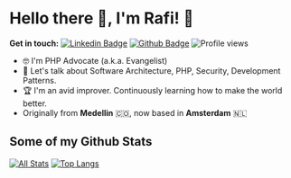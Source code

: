 # Hello there 👋, I'm Rafi! 🦦

**Get in touch:**
[![Linkedin Badge](https://img.shields.io/badge/-ponickkhan-0072b1?style=flat&logo=Linkedin&logoColor=white&link=https://www.linkedin.com/in/ponickkhan/)](https://www.linkedin.com/in/andresponickkhan12/) [![Github Badge](https://img.shields.io/badge/-ponickkhan-grey?style=flat&logo=github&logoColor=white&link=https://github.com/ponickkhan/)](https://www.github.com/ponickkhan/) ![Profile views](https://gpvc.arturio.dev/ponickkhan)

<!-- ![universe-frame](https://i.giphy.com/media/J39gurpvL7SHpnTTJB/giphy.webp "Universe Big Bang") -->

<!--
**ponickkhan/ponickkhan** is a ✨ _special_ ✨ repository because its `README.md` (this file) appears on your GitHub profile.

Here are some ideas to get you started:

- 🔭 I’m currently working on ...
- 🌱 I’m currently learning ...
- 👯 I’m looking to collaborate on ...
- 🤔 I’m looking for help with ...
- 💬 Ask me about ...
- 📫 How to reach me: ...
- 😄 Pronouns: ...
- ⚡ Fun fact: ...
-->

<!-- - 📫 Let's get social: <a href="https://www.linkedin.com/in/ponickkhan/"> <img src="https://img.shields.io/badge/-LinkedIn-%233781da" alt="LinkedIn"/></a>   -->

- 🤓 I'm PHP Advocate (a.k.a. Evangelist)
- 💬 Let's talk about Software Architecture, PHP, Security, Development Patterns.
- 🏆 I'm an avid improver. Continuously learning how to make the world better.
- Originally from **Medellin** 🇨🇴, now based in **Amsterdam** 🇳🇱

## Some of my Github Stats
[![All Stats](https://github-readme-stats-axpwmfcg3.vercel.app/api?username=ponickkhan&show_icons=true&include_all_commits=true&count_private=true&hide=contribs)](https://github.com/ponickkhan/github-readme-stats)
[![Top Langs](https://github-readme-stats-axpwmfcg3.vercel.app/api/top-langs/?username=ponickkhan&layout=compact)](https://github.com/ponickkhan/github-readme-stats)


<!--![ponickkhan's github stats](https://github-readme-stats.vercel.app/api?username=ponickkhan) -->
